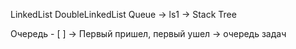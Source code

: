 LinkedList 
DoubleLinkedList 
Queue -> ls1 -> 
Stack 
Tree


Очередь - [ ] -> Первый пришел, первый ушел -> очередь задач 